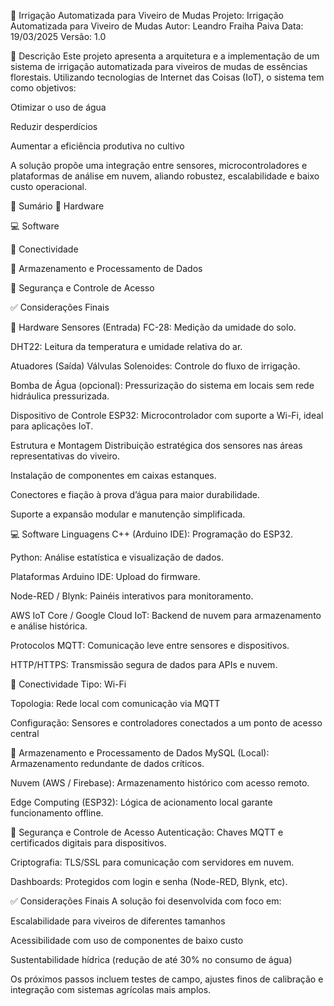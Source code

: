 🌱 Irrigação Automatizada para Viveiro de Mudas
Projeto: Irrigação Automatizada para Viveiro de Mudas
Autor: Leandro Fraiha Paiva
Data: 19/03/2025
Versão: 1.0

📘 Descrição
Este projeto apresenta a arquitetura e a implementação de um sistema de irrigação automatizada para viveiros de mudas de essências florestais. Utilizando tecnologias de Internet das Coisas (IoT), o sistema tem como objetivos:

Otimizar o uso de água

Reduzir desperdícios

Aumentar a eficiência produtiva no cultivo

A solução propõe uma integração entre sensores, microcontroladores e plataformas de análise em nuvem, aliando robustez, escalabilidade e baixo custo operacional.

📑 Sumário
🔌 Hardware

💻 Software

📡 Conectividade

💾 Armazenamento e Processamento de Dados

🔐 Segurança e Controle de Acesso

✅ Considerações Finais

🔌 Hardware
Sensores (Entrada)
FC-28: Medição da umidade do solo.

DHT22: Leitura da temperatura e umidade relativa do ar.

Atuadores (Saída)
Válvulas Solenoides: Controle do fluxo de irrigação.

Bomba de Água (opcional): Pressurização do sistema em locais sem rede hidráulica pressurizada.

Dispositivo de Controle
ESP32: Microcontrolador com suporte a Wi-Fi, ideal para aplicações IoT.

Estrutura e Montagem
Distribuição estratégica dos sensores nas áreas representativas do viveiro.

Instalação de componentes em caixas estanques.

Conectores e fiação à prova d’água para maior durabilidade.

Suporte a expansão modular e manutenção simplificada.

💻 Software
Linguagens
C++ (Arduino IDE): Programação do ESP32.

Python: Análise estatística e visualização de dados.

Plataformas
Arduino IDE: Upload do firmware.

Node-RED / Blynk: Painéis interativos para monitoramento.

AWS IoT Core / Google Cloud IoT: Backend de nuvem para armazenamento e análise histórica.

Protocolos
MQTT: Comunicação leve entre sensores e dispositivos.

HTTP/HTTPS: Transmissão segura de dados para APIs e nuvem.

📡 Conectividade
Tipo: Wi-Fi

Topologia: Rede local com comunicação via MQTT

Configuração: Sensores e controladores conectados a um ponto de acesso central

💾 Armazenamento e Processamento de Dados
MySQL (Local): Armazenamento redundante de dados críticos.

Nuvem (AWS / Firebase): Armazenamento histórico com acesso remoto.

Edge Computing (ESP32): Lógica de acionamento local garante funcionamento offline.

🔐 Segurança e Controle de Acesso
Autenticação: Chaves MQTT e certificados digitais para dispositivos.

Criptografia: TLS/SSL para comunicação com servidores em nuvem.

Dashboards: Protegidos com login e senha (Node-RED, Blynk, etc).

✅ Considerações Finais
A solução foi desenvolvida com foco em:

Escalabilidade para viveiros de diferentes tamanhos

Acessibilidade com uso de componentes de baixo custo

Sustentabilidade hídrica (redução de até 30% no consumo de água)

Os próximos passos incluem testes de campo, ajustes finos de calibração e integração com sistemas agrícolas mais amplos.